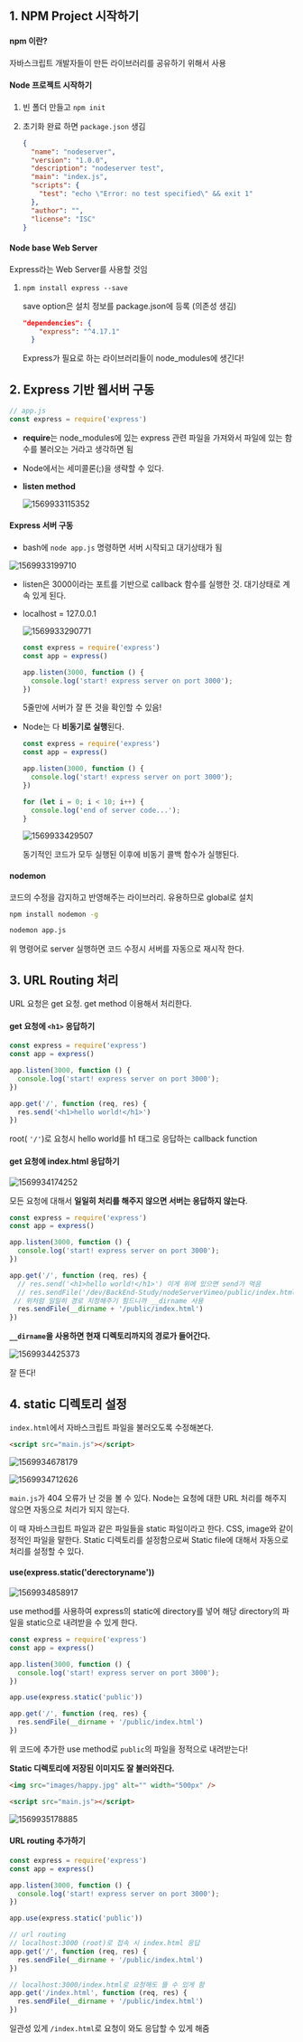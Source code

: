## 1. NPM Project 시작하기

#### npm 이란?

자바스크립트 개발자들이 만든 라이브러리를 공유하기 위해서 사용

#### Node 프로젝트 시작하기

1. 빈 폴더 만들고 `npm init`

2. 초기화 완료 하면 `package.json` 생김

   ```json
   {
     "name": "nodeserver",
     "version": "1.0.0",
     "description": "nodeserver test",
     "main": "index.js",
     "scripts": {
       "test": "echo \"Error: no test specified\" && exit 1"
     },
     "author": "",
     "license": "ISC"
   }
   ```

#### Node base Web Server

Express라는 Web Server를 사용할 것임

1. `npm install express --save`

   save option은 설치 정보를 package.json에 등록 (의존성 생김)

   ```json
   "dependencies": {
       "express": "^4.17.1"
     }
   ```

   Express가 필요로 하는 라이브러리들이 node_modules에 생긴다!

   

## 2. Express 기반 웹서버 구동

```javascript
// app.js
const express = require('express')
```

- **require**는 node_modules에 있는 express 관련 파일을 가져와서 파일에 있는 함수를 불러오는 거라고 생각하면 됨

- Node에서는 세미콜론(;)을 생략할 수 있다.

- **listen method**

  ![1569933115352](C:\Users\subin\AppData\Roaming\Typora\typora-user-images\1569933115352.png)

#### Express 서버 구동

- bash에 `node app.js` 명령하면 서버 시작되고 대기상태가 됨

![1569933199710](C:\Users\subin\AppData\Roaming\Typora\typora-user-images\1569933199710.png)

- listen은 3000이라는 포트를 기반으로 callback 함수를 실행한 것. 대기상태로 계속 있게 된다.

- localhost = 127.0.0.1

  ![1569933290771](C:\Users\subin\AppData\Roaming\Typora\typora-user-images\1569933290771.png)

  ```javascript
  const express = require('express')
  const app = express()
  
  app.listen(3000, function () {
    console.log('start! express server on port 3000');
  })
  ```

  5줄만에 서버가 잘 뜬 것을 확인할 수 있음!

- Node는 다 **비동기로 실행**된다. 

  ```javascript
  const express = require('express')
  const app = express()
  
  app.listen(3000, function () {
    console.log('start! express server on port 3000');
  })
  
  for (let i = 0; i < 10; i++) {
    console.log('end of server code...');
  }
  ```

  ![1569933429507](C:\Users\subin\AppData\Roaming\Typora\typora-user-images\1569933429507.png)

  동기적인 코드가 모두 실행된 이후에 비동기 콜백 함수가 실행된다.

#### nodemon

코드의 수정을 감지하고 반영해주는 라이브러리. 유용하므로 global로 설치

```bash
npm install nodemon -g
```

```bash
nodemon app.js
```

위 명령어로 server 실행하면 코드 수정시 서버를 자동으로 재시작 한다.



## 3. URL Routing 처리

URL 요청은 get 요청. get method 이용해서 처리한다.

#### get 요청에 `<h1>` 응답하기

```javascript
const express = require('express')
const app = express()

app.listen(3000, function () {
  console.log('start! express server on port 3000');
})

app.get('/', function (req, res) {
  res.send('<h1>hello world!</h1>')
})
```

root( `'/'`)로 요청시 hello world를 h1 태그로 응답하는 callback function

#### get 요청에 index.html 응답하기

![1569934174252](C:\Users\subin\AppData\Roaming\Typora\typora-user-images\1569934174252.png)

모든 요청에 대해서 **일일히 처리를 해주지 않으면 서버는 응답하지 않는다**.

```javascript
const express = require('express')
const app = express()

app.listen(3000, function () {
  console.log('start! express server on port 3000');
})

app.get('/', function (req, res) {
  // res.send('<h1>hello world!</h1>') 이게 위에 있으면 send가 먹음
  // res.sendFile('/dev/BackEnd-Study/nodeServerVimeo/public/index.html')
 // 위처럼 일일히 경로 지정해주기 힘드니까 __dirname 사용
  res.sendFile(__dirname + '/public/index.html')
})
```

**`__dirname`을 사용하면 현재 디렉토리까지의 경로가 들어간다.**

![1569934425373](C:\Users\subin\AppData\Roaming\Typora\typora-user-images\1569934425373.png)

잘 뜬다!



## 4. static 디렉토리 설정

`index.html`에서 자바스크립트 파일을 불러오도록 수정해본다.

```html
<script src="main.js"></script>
```

![1569934678179](C:\Users\subin\AppData\Roaming\Typora\typora-user-images\1569934678179.png)

![1569934712626](C:\Users\subin\AppData\Roaming\Typora\typora-user-images\1569934712626.png)

`main.js`가 404 오류가 난 것을 볼 수 있다. Node는 요청에 대한 URL 처리를 해주지 않으면 자동으로 처리가 되지 않는다.

이 때 자바스크립트 파일과 같은 파일들을 static 파일이라고 한다. CSS, image와 같이 정적인 파일을 말한다. Static 디렉토리를 설정함으로써 Static file에 대해서 자동으로 처리를 설정할 수 있다.

#### use(express.static('derectoryname'))

![1569934858917](C:\Users\subin\AppData\Roaming\Typora\typora-user-images\1569934858917.png)

use method를 사용하여 express의 static에 directory를 넣어 해당 directory의 파일을 static으로 내려받을 수 있게 한다.

```javascript
const express = require('express')
const app = express()

app.listen(3000, function () {
  console.log('start! express server on port 3000');
})

app.use(express.static('public'))

app.get('/', function (req, res) {
  res.sendFile(__dirname + '/public/index.html')
})
```

위 코드에 추가한 use method로 `public`의 파일을 정적으로 내려받는다!

**Static 디렉토리에 저장된 이미지도 잘 불러와진다.**

```html
<img src="images/happy.jpg" alt="" width="500px" />

<script src="main.js"></script>
```

![1569935178885](C:\Users\subin\AppData\Roaming\Typora\typora-user-images\1569935178885.png)

#### URL routing 추가하기

```javascript
const express = require('express')
const app = express()

app.listen(3000, function () {
  console.log('start! express server on port 3000');
})

app.use(express.static('public'))

// url routing
// localhost:3000 (root)로 접속 시 index.html 응답
app.get('/', function (req, res) {
  res.sendFile(__dirname + '/public/index.html')
})

// localhost:3000/index.html로 요청해도 뜰 수 있게 함
app.get('/index.html', function (req, res) {
  res.sendFile(__dirname + '/public/index.html')
})
```

일관성 있게 `/index.html`로 요청이 와도 응답할 수 있게 해줌